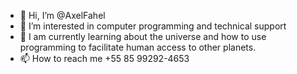 - 👋 Hi, I’m @AxelFahel
- 👀 I’m interested in computer programming and technical support
- 🌱 I am currently learning about the universe and how to use programming to facilitate human access to other planets.
- 📫 How to reach me +55 85 99292-4653

<!---
AxelFahel/AxelFahel is a ✨ special ✨ repository because its `README.md` (this file) appears on your GitHub profile.
You can click the Preview link to take a look at your changes.
--->

